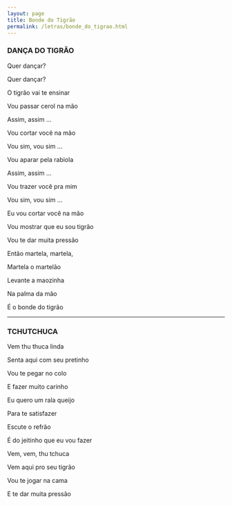 ```yaml
---
layout: page
title: Bonde do Tigrão
permalink: /letras/bonde_do_tigrao.html
---
```


### DANÇA DO TIGRÃO

Quer dançar?

Quer dançar?

O tigrão vai te ensinar

Vou passar cerol na mão

Assim, assim ...

Vou cortar você na mão

Vou sim, vou sim ...

Vou aparar pela rabiola

Assim, assim ...

Vou trazer você pra mim

Vou sim, vou sim ...

Eu vou cortar você na mão

Vou mostrar que eu sou tigrão

Vou te dar muita pressão

Então martela, martela,

Martela o martelão

Levante a maozinha

Na palma da mão

É o bonde do tigrão

---

### TCHUTCHUCA

Vem thu thuca linda

Senta aqui com seu pretinho

Vou te pegar no colo

E fazer muito carinho

Eu quero um rala queijo

Para te satisfazer

Escute o refrão

É do jeitinho que eu vou fazer

Vem, vem, thu tchuca

Vem aqui pro seu tigrão

Vou te jogar na cama

E te dar muita pressão